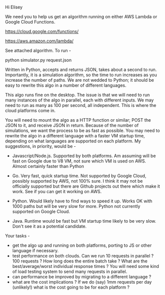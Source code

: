 Hi Elisey

We need you to help us get an algorithm running on either AWS Lambda or Google Cloud Functions.

https://cloud.google.com/functions/

https://aws.amazon.com/lambda/

See attached algorithm. To run - 

python simulator.py request.json

Written in Python, accepts and returns JSON, takes about a second to run. Importantly, it is a simulation algorithm, so the time to run increases as you increase the number of paths. We are not wedded to Python; it should be easy to rewrite this algo in a number of different languages.

This algo runs fine on the desktop. The issue is that we will need to run many instances of the algo in parallel, each with different inputs. We may need to run as many as 100 per second, all independent. This is where the cloud platforms come in.

You will need to mount the algo as a HTTP function or similar; POST the JSON to it, and receive JSON in return. Because of the number of simulations, we want the process to be as fast as possible. You may need to rewrite the algo in a different language with a faster VM startup time, depending on what languages are supported on each platform. My suggestions, in priority, would be -

- Javascript/Node.js. Supported by both platforms. Am assuming will be fast on Google due to V8 VM, not sure which VM is used on AWS. Almost certainly faster than Python

- Go. Very fast, quick startup time. Not supported by Google Cloud, possibly supported by AWS, not 100% sure. I think it may not be officially supported but there are Github projects out there which make it work. See if you can get it working on AWS.

- Python. Would likely have to find ways to speed it up. Works OK with 1000 paths but will be very slow for more. Python not currently supported on Google Cloud.

- Java. Runtime would be fast but VM startup time likely to be very slow. Don't see it as a potential candidate.

Your tasks -

- get the algo up and running on both platforms, porting to JS or other language if necessary.
- test performance on both clouds. Can we run 10 requests in parallel ? 100 requests ? How long does the entire batch take ? What are the best/average/worst individual response times ? You will need some kind of load testing system to send many requests in parallel.
- can performance be improved by migrating to a different language ?
- what are the cost implications ? If we do (say) 1mm requests per day (unlikely!) what is the cost going to be for each platform ?



